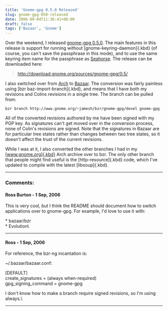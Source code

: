 ```yaml
---
title: 'Gnome-gpg 0.5.0 Released'
slug: gnome-gpg-050-released
date: 2006-09-04T11:36:41+08:00
draft: false
tags: ['Bazaar', 'Gnome']
---
```


Over the weekend, I released [gnome-gpg
0.5.0](http://mail.gnome.org/archives/gnome-announce-list/2006-September/msg00002.html).
The main features in this release is support for running without
[gnome-keyring-daemon]{.kbd} (of course, you can\'t save the passphrase
in this mode), and to use the same keyring item name for the passphrase
as [Seahorse](http://seahorse.sourceforge.net/). The release can be
downloaded here:

> <http://download.gnome.org/sources/gnome-gpg/0.5/>

I also switched over from [Arch](http://www.gnuarch.org/) to
[Bazaar](http://www.bazaar-vcs.org/). The conversion was fairly painless
using [bzr baz-import-branch]{.kbd}, and means that I have both my
revisions and Colins revisions in a single tree. The branch can be
pulled from:

    bzr branch http://www.gnome.org/~jamesh/bzr/gnome-gpg/devel gnome-gpg

All of the converted revisions authored by me have been signed with my
PGP key. As signatures can\'t get moved over in the conversion process,
none of Colin\'s revisions are signed. Note that the signatures in
Bazaar are for particular tree states rather than changes between two
tree states, so it doesn\'t affect the trust of the current revisions.

While I was at it, I also converted the other branches I had in my
[www.gnome.org]{.kbd} Arch archive over to bzr. The only other branch
that people might find useful is the [http-resource]{.kbd} code, which
I\'ve updated to compile with the latest [libsoup]{.kbd}.

---
### Comments:
#### Ross Burton - <time datetime="2006-09-04 18:28:01">1 Sep, 2006</time>

This is very cool, but I think the README should document how to switch
applications over to gnome-gpg. For example, I\'d love to use it with:

\* bazaar/bzr\
\* Evolution\

---
#### Ross - <time datetime="2006-09-04 18:44:57">1 Sep, 2006</time>

For reference, the bzr-ng incantation is:

\~/.bazaar/bazaar.conf:

\[DEFAULT\]\
create\_signatures = (always when-required)\
gpg\_signing\_command = gnome-gpg

I don\'t know how to make a branch require signed revisions, so I\'m
using always.\

---
